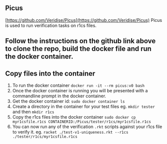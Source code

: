 ## Picus
[https://github.com/Veridise/Picus](https://github.com/Veridise/Picus)
Picus is used to run verification tasks on r1cs files.

## Follow the instructions on the github link above to clone the repo, build the docker file and run the docker container.

## Copy files into the container
1. To run the docker container ```docker run -it --rm picus:v0 bash```
2. Once the docker container is running you will be presented with a commandline prompt in the docker container.
3. Get the docker container id: ```sudo docker container ls```
4. Create a directory in the container for your test files eg. ```mkdir tester``` and then ```mkdir r1cs```
5. Copy the r1cs files into the docker container ```sudo docker cp myr1csfile.r1cs CONTAINERID:/Picus/tester/r1cs/myr1csfile.r1cs```
6. You can now run any of the verification ```.rkt``` scripts against your r1cs file to verify it. eg. ```racket ./test-v1-uniqueness.rkt --r1cs ./tester/r1cs/myr1csfile.r1cs```
